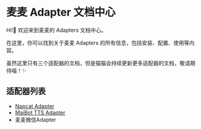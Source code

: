 # 麦麦 Adapter 文档中心

Hi!👋 欢迎来到麦麦的 Adapters 文档中心。

在这里，你可以找到关于麦麦 Adapters 的所有信息，包括安装、配置、使用等内容。

虽然这里只有三个适配器的文档，但是猫猫会持续更新更多适配器的文档，敬请期待喵！✨

## 适配器列表
- [Napcat Adapter](./napcat)
- [MaiBot TTS Adapter](./tts/)
- 麦麦微信Adapter
